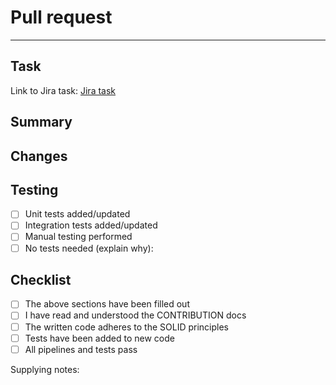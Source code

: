 # Pull request

--- 

## Task
<!-- Please link to the task related to this PR -->
Link to Jira task: [Jira task](LINK-GOES-HERE!)

## Summary
<!-- A short summary of your pr and thoughts -->

## Changes
<!-- Highlight the major changes made. It should be things the reviewer should pay attention to -->

## Testing
<!-- Describe your testing approach AND check all applicable boxes below -->

- [ ] Unit tests added/updated
- [ ] Integration tests added/updated
- [ ] Manual testing performed
- [ ] No tests needed (explain why):

## Checklist
- [ ] The above sections have been filled out
- [ ] I have read and understood the CONTRIBUTION docs
- [ ] The written code adheres to the SOLID principles
- [ ] Tests have been added to new code
- [ ] All pipelines and tests pass

Supplying notes: